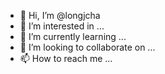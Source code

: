 - 👋 Hi, I’m @longjcha
- 👀 I’m interested in ...
- 🌱 I’m currently learning ...
- 💞️ I’m looking to collaborate on ...
- 📫 How to reach me ...

<!---
longjcha/longjcha is a ✨ special ✨ repository because its `README.md` (this file) appears on your GitHub profile.
You can click the Preview link to take a look at your changes.
--->
